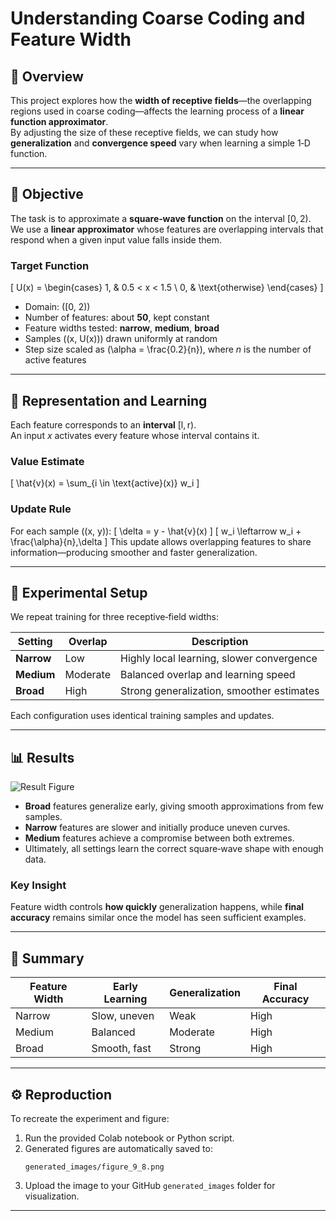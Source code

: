 # Understanding Coarse Coding and Feature Width

## 🌟 Overview

This project explores how the **width of receptive fields**—the overlapping regions used in coarse coding—affects the learning process of a **linear function approximator**.  
By adjusting the size of these receptive fields, we can study how **generalization** and **convergence speed** vary when learning a simple 1‑D function.

---

## 🎯 Objective

The task is to approximate a **square‑wave function** on the interval [0, 2).  
We use a **linear approximator** whose features are overlapping intervals that respond when a given input value falls inside them.

### Target Function

\[
U(x) =
\begin{cases}
1, & 0.5 < x < 1.5 \\
0, & \text{otherwise}
\end{cases}
\]

- Domain: \([0, 2)\)
- Number of features: about **50**, kept constant
- Feature widths tested: **narrow**, **medium**, **broad**
- Samples \((x, U(x))\) drawn uniformly at random
- Step size scaled as \(\alpha = \frac{0.2}{n}\), where *n* is the number of active features

---

## 🧩 Representation and Learning

Each feature corresponds to an **interval** [l, r).  
An input *x* activates every feature whose interval contains it.

### Value Estimate
\[
\hat{v}(x) = \sum_{i \in \text{active}(x)} w_i
\]

### Update Rule
For each sample \((x, y)\):
\[
\delta = y - \hat{v}(x)
\]
\[
w_i \leftarrow w_i + \frac{\alpha}{n}\,\delta
\]
This update allows overlapping features to share information—producing smoother and faster generalization.

---

## 🧪 Experimental Setup

We repeat training for three receptive‑field widths:

| Setting | Overlap | Description |
|----------|----------|-------------|
| **Narrow** | Low | Highly local learning, slower convergence |
| **Medium** | Moderate | Balanced overlap and learning speed |
| **Broad** | High | Strong generalization, smoother estimates |

Each configuration uses identical training samples and updates.

---

## 📊 Results

![Result Figure](generated_images/figure_9_8.png)

- **Broad** features generalize early, giving smooth approximations from few samples.  
- **Narrow** features are slower and initially produce uneven curves.  
- **Medium** features achieve a compromise between both extremes.  
- Ultimately, all settings learn the correct square‑wave shape with enough data.

### Key Insight
Feature width controls **how quickly** generalization happens, while **final accuracy** remains similar once the model has seen sufficient examples.

---

## 📘 Summary

| Feature Width | Early Learning | Generalization | Final Accuracy |
|----------------|----------------|----------------|----------------|
| Narrow | Slow, uneven | Weak | High |
| Medium | Balanced | Moderate | High |
| Broad | Smooth, fast | Strong | High |

---

## ⚙️ Reproduction

To recreate the experiment and figure:
1. Run the provided Colab notebook or Python script.  
2. Generated figures are automatically saved to:
   ```
   generated_images/figure_9_8.png
   ```
3. Upload the image to your GitHub `generated_images` folder for visualization.

---
